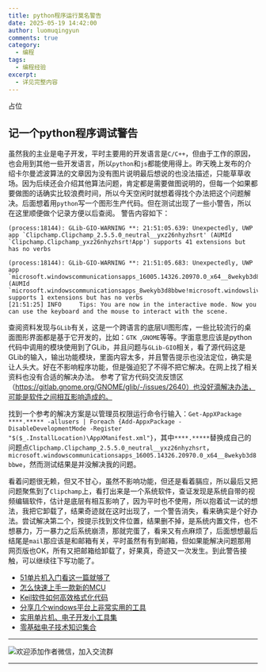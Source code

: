 ```yaml
---
title: python程序运行莫名警告
date: 2025-05-19 14:42:00
author: luomuqingyun
comments: true
category:
  - 编程
tags:
  - 编程经验
excerpt:
  - 详见完整内容
---
```

占位
## 记一个python程序调试警告
虽然我的主业是电子开发，平时主要用的开发语言是`C/C++`，但由于工作的原因，也会用到其他一些开发语言，所以`python`和`js`都能使用得上。昨天晚上发布的介绍卡尔曼滤波算法的文章因为没有图片说明最后想说的也没法描述，只能草草收场。因为后续还会介绍其他算法问题，肯定都是需要做图说明的，但每一个如果都要做图的话确实比较浪费时间，所以今天空闲时就想着得找个办法把这个问题解决。后面想着用`python`写一个图形生产代码。但在测试出现了一些小警告，所以在这里顺便做个记录方便以后查阅。
警告内容如下：
```
(process:18144): GLib-GIO-WARNING **: 21:51:05.639: Unexpectedly, UWP app `Clipchamp.Clipchamp_2.5.5.0_neutral__yxz26nhyzhsrt' (AUMId `Clipchamp.Clipchamp_yxz26nhyzhsrt!App') supports 41 extensions but has no verbs

(process:18144): GLib-GIO-WARNING **: 21:51:05.683: Unexpectedly, UWP app `microsoft.windowscommunicationsapps_16005.14326.20970.0_x64__8wekyb3d8bbwe' (AUMId `microsoft.windowscommunicationsapps_8wekyb3d8bbwe!microsoft.windowslive.mail') supports 1 extensions but has no verbs
[21:51:25] INFO     Tips: You are now in the interactive mode. Now you can use the keyboard and the mouse to interact with the scene. 

```
查阅资料发现与`GLib`有关，这是一个跨语言的底层UI图形库，一些比较流行的桌面图形界面都是基于它开发的，比如：`GTK `,`GNOME`等等。字面意思应该是python代码中调用的模块使用到了GLib，并且问题与`GLib-GIO`相关，看了源代码这是GLib的输入，输出功能模块，里面内容太多，并且警告提示也没法定位，确实是让人头大。好在不影响程序功能，但是强迫犯了不得不把它解决。在网上找了相关资料也没有合适的解决办法。
参考了官方代码交流反馈区（https://gitlab.gnome.org/GNOME/glib/-/issues/2640）也没好滴解决办法，可能是软件之间相互影响造成的。

找到一个参考的解决方案是以管理员权限运行命令行输入：`Get-AppXPackage ****.***** -allusers | Foreach {Add-AppxPackage -DisableDevelopmentMode -Register "$($_.InstallLocation)\AppXManifest.xml"}`，其中`****.*****`替换成自己的问题点`Clipchamp.Clipchamp_2.5.5.0_neutral__yxz26nhyzhsrt`，`microsoft.windowscommunicationsapps_16005.14326.20970.0_x64__8wekyb3d8bbwe`，然而测试结果是并没解决我的问题。

看着问题很无赖，但又不甘心，虽然不影响功能，但还是看着膈应，所以最后又把问题聚焦到了`Clipchamp`上，看打出来是一个系统软件，查证发现是系统自带的视频编辑软件，估计是底层有相互影响了，因为平时也不使用，所以抱着试一试的想法，我把它卸载了，结果奇迹就在这时出现了，一个警告消失，看来确实是个好办法。尝试解决第二个，按提示找到文件位置，结果删不掉，是系统内置文件，也不想暴力，万一暴力之后系统崩溃，那就完蛋了，看来又有点麻烦了，后面想想最后结尾是`mail`那应该是和邮箱有关，平时虽然有有到邮箱，但如果能解决问题那用网页版也OK，所有又把邮箱给卸载了，好果真，奇迹又一次发生。到此警告接触，可以继续往下写功能了。

- [51单片机入门看这一篇就够了](https://mp.weixin.qq.com/s?__biz=MzI1OTQ4MTg4Ng==&mid=2247485523&idx=1&sn=b7fcd1b86e2467d6f03b1a520c39bb06&chksm=ea790022dd0e893452c4994fa16d63111b16d9878c303712f695b58b7af360b7b18c1ed4b201&token=1711068967&lang=zh_CN#rd)
- [怎么快速上手一款新的MCU](https://mp.weixin.qq.com/s?__biz=MzI1OTQ4MTg4Ng==&mid=2247485581&idx=1&sn=b36e6536717774f7931c7aa93d5b237a&chksm=ea7900fcdd0e89ea0db13737720edc996fcb3fdbab3e43b4a92316240ac66d4b5a8bf9a07e78&token=466212876&lang=zh_CN#rd)
- [Keil软件如何高效格式化代码](https://mp.weixin.qq.com/s?__biz=MzI1OTQ4MTg4Ng==&mid=2247485572&idx=1&sn=17cefa35d9d660083d419a7e9b6db6f7&chksm=ea7900f5dd0e89e35b65ba26354cc69ad24f686d8e18abd34e0932567a9345e8c9ed653eee6b&token=1711068967&lang=zh_CN#rd)
- [分享几个windows平台上非常实用的工具](https://mp.weixin.qq.com/s?__biz=MzI1OTQ4MTg4Ng==&mid=2247485420&idx=2&sn=728ca4abbadf7caf51c392e7d7045cbe&chksm=ea790f9ddd0e868b9fa162c80db1876199845f387bbe851c8d38a4e8412329ae635916c13cfb&token=1711068967&lang=zh_CN#rd)
- [实用单片机、电子开发小工具集](https://mp.weixin.qq.com/s?__biz=MzI1OTQ4MTg4Ng==&mid=2247485606&idx=1&sn=2b433faa2e436fc762dc538c9cf3fe14&chksm=ea7900d7dd0e89c169f8948ff3d423016c8f51f1c914eb7b0d20cba8145b9ffa54815915d67b&token=1580674001&lang=zh_CN#rd)
- [零基础电子技术知识集合](https://mp.weixin.qq.com/s?__biz=MzI1OTQ4MTg4Ng==&mid=2247485689&idx=4&sn=211c2d0871a19c5e92cdf0c34f01d96b&chksm=ea790088dd0e899e3042a649a346bc98e94189d1fd18da2b954a7ddb781582dc2d0a82e07f4d&token=970763775&lang=zh_CN#rd)
----

![欢迎添加作者微信，加入交流群](https://files.mdnice.com/user/38598/37e7b97e-a5c7-44d1-9e48-bbe22ab3141d.jpg)

----


